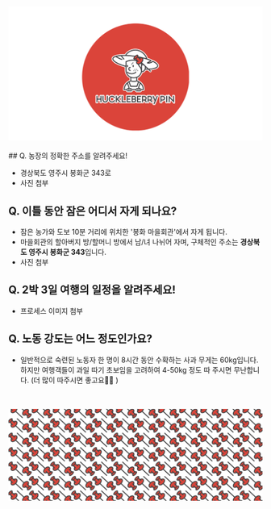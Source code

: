 <img src="https://raw.githubusercontent.com/SUWANKIM/ReadMe/master/profile1.png">

<br>
<br>
## Q. 농장의 정확한 주소를 알려주세요!

- 경상북도 영주시 봉화군 343로
- 사진 첨부


## Q. 이틀 동안 잠은 어디서 자게 되나요?

- 잠은 농가와 도보 10분 거리에 위치한 '봉화 마을회관'에서 자게 됩니다.
- 마을회관의 할아버지 방/할머니 방에서 남/녀 나뉘어 자며, 
 구체적인 주소는 <b>경상북도 영주시 봉화군 343</b>입니다.
- 사진 첨부
 
 
## Q. 2박 3일 여행의 일정을 알려주세요!
 
- 프로세스 이미지 첨부


## Q. 노동 강도는 어느 정도인가요?
 
- 일반적으로 숙련된 노동자 한 명이 8시간 동안 수확하는 사과 무게는 60kg입니다. 하지만 여행객들이 과일 따기 초보임을 고려하여 4-50kg 정도 따 주시면 무난합니다. (더 많이 따주시면 좋고요🍏🍎 )  

<br>
<br>
<img src="https://raw.githubusercontent.com/SUWANKIM/ReadMe/master/under_pin.png">


